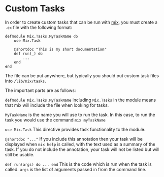 # Custom Tasks

In order to create custom tasks that can be run with [mix](:/3f275de604cc4300b784e5cec9b07469), you must create a `.ex` file with the following format:

```text
defmodule Mix.Tasks.MyTaskName do
    use Mix.Task

    @shortdoc "This is my short documentation"
    def run(_) do
        ...
    end
end
```

The file can be put anywhere, but typically you should put custom task files into `/lib/mix/tasks`.

The important parts are as follows:

`defmodule Mix.Tasks.MyTaskName` Including `Mix.Tasks` in the module means that mix will include the file when looking for tasks.

`MyTaskName` is the name you will use to run the task. In this case, to run the task you would use the command `mix myTaskName`

`use Mix.Task` This directive provides task functionality to the module.

`@shortdoc "..."` If you include this annotation then your task will be displayed when `mix help` is called, with the text used as a summary of the task. If you do not include the annotation, your task will not be listed but will still be usable.

`def run(args) do ... end` This is the code which is run when the task is called. `args` is the list of arguments passed in from the command line.

